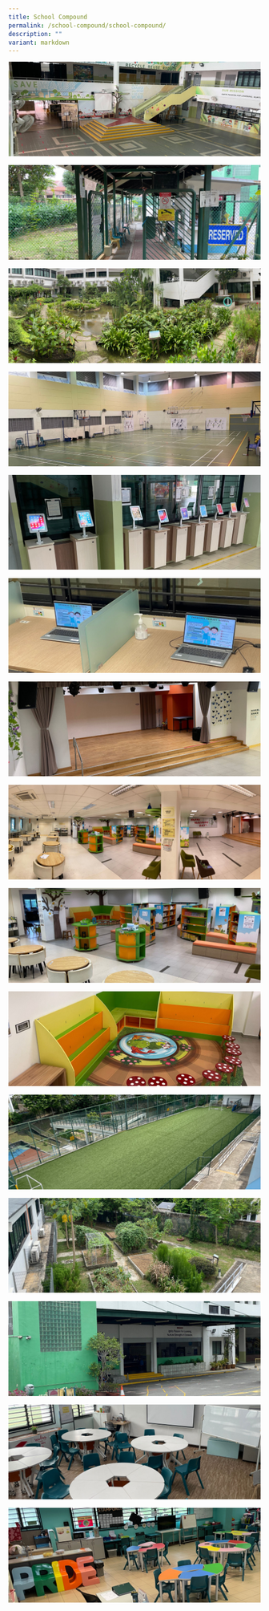 ```yaml
---
title: School Compound
permalink: /school-compound/school-compound/
description: ""
variant: markdown
---
```

![](/images/School%20Tour/24%20October%20Images/Concourse.jpg)

![](/images/School%20Tour/24%20October%20Images/Front%20Gate%20Pick-up%20Point.jpg)

![](/images/School%20Tour/24%20October%20Images/Garden%20Panaroma.jpg)

![](/images/School%20Tour/24%20October%20Images/Indoor%20Sports%20Hall.jpg)

![](/images/School%20Tour/24%20October%20Images/Ipad%20Kiosk.jpg)

![](/images/School%20Tour/24%20October%20Images/Laptops%20in%20Library.jpg)

![](/images/School%20Tour/24%20October%20Images/Libary%20Stage.jpg)

![](/images/School%20Tour/24%20October%20Images/Library%20Panorama.jpg)

![](/images/School%20Tour/24%20October%20Images/Library.jpg)

![](/images/School%20Tour/24%20October%20Images/Reading%20Corner.jpg)

![](/images/School%20Tour/24%20October%20Images/Soccer%20Field.jpg)

![](/images/School%20Tour/24%20October%20Images/Vegetable%20Garden.jpg)

![](/images/School%20Tour/24%20October%20Images/Wet%20Weather%20Pick-up%20Point.jpg)

![](/images/School%20Tour/24%20October%20Images/Zest%20Room.jpg)

![](/images/School%20Tour/24%20October%20Images/afterschool%20care%20centre.png)